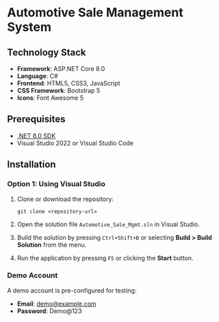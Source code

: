 # Automotive Sale Management System

## Technology Stack

- **Framework**: ASP.NET Core 8.0
- **Language**: C#
- **Frontend**: HTML5, CSS3, JavaScript
- **CSS Framework**: Bootstrap 5
- **Icons**: Font Awesome 5

## Prerequisites

- [.NET 8.0 SDK](https://dotnet.microsoft.com/download/dotnet/8.0)
- Visual Studio 2022 or Visual Studio Code

## Installation

### Option 1: Using Visual Studio

1. Clone or download the repository:
   ```
   git clone <repository-url>
   ```

2. Open the solution file `Automotive_Sale_Mgmt.sln` in Visual Studio.

3. Build the solution by pressing `Ctrl+Shift+B` or selecting **Build > Build Solution** from the menu.

4. Run the application by pressing `F5` or clicking the **Start** button.

### Demo Account

A demo account is pre-configured for testing:
- **Email**: demo@example.com
- **Password**: Demo@123
